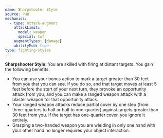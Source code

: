 ```yaml
---
name: Sharpshooter Style
source: PHB
mechanics:
  - type: attack-augment
    attackLimit:
      model: weapon
      special: twf
    augmentTypes: [damage]
    abilityMod: true
type: fighting-styles
---
```

__Sharpshooter Style.__ You are skilled with firing at distant targets. You gain the following benefits:
- You can use your bonus action to mark a target greater than 30 feet from you that you can see. If you do so, and that target moves at least 5 feet before the start of your next turn, they provoke an opportunity attack from you, and you can make a ranged weapon attack with a blaster weapon for that opportunity attack.
- Your ranged weapon attacks reduce partial cover by one step (from three-quarters to half or half to one-quarter) against targets greater than 30 feet from you. If the target has one-quarter cover, you ignore it entirely.
- Grasping a two-handed weapon you are wielding in only one hand with your other hand no longer requires your object interaction.
